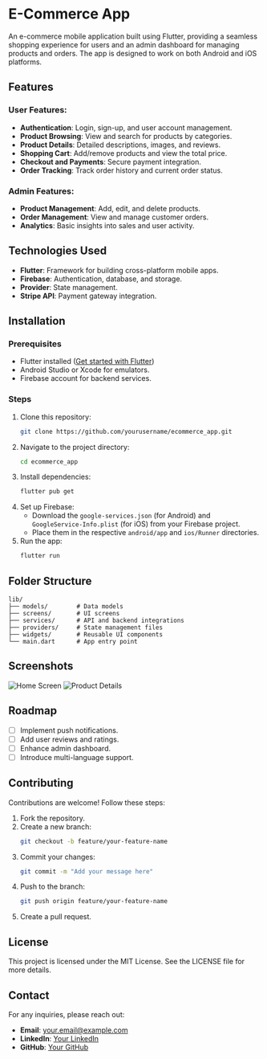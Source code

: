 # E-Commerce App

An e-commerce mobile application built using Flutter, providing a seamless shopping experience for users and an admin dashboard for managing products and orders. The app is designed to work on both Android and iOS platforms.

## Features

### User Features:
- **Authentication**: Login, sign-up, and user account management.
- **Product Browsing**: View and search for products by categories.
- **Product Details**: Detailed descriptions, images, and reviews.
- **Shopping Cart**: Add/remove products and view the total price.
- **Checkout and Payments**: Secure payment integration.
- **Order Tracking**: Track order history and current order status.

### Admin Features:
- **Product Management**: Add, edit, and delete products.
- **Order Management**: View and manage customer orders.
- **Analytics**: Basic insights into sales and user activity.

## Technologies Used

- **Flutter**: Framework for building cross-platform mobile apps.
- **Firebase**: Authentication, database, and storage.
- **Provider**: State management.
- **Stripe API**: Payment gateway integration.

## Installation

### Prerequisites
- Flutter installed ([Get started with Flutter](https://flutter.dev/docs/get-started/install))
- Android Studio or Xcode for emulators.
- Firebase account for backend services.

### Steps
1. Clone this repository:
   ```bash
   git clone https://github.com/yourusername/ecommerce_app.git
   ```
2. Navigate to the project directory:
   ```bash
   cd ecommerce_app
   ```
3. Install dependencies:
   ```bash
   flutter pub get
   ```
4. Set up Firebase:
   - Download the `google-services.json` (for Android) and `GoogleService-Info.plist` (for iOS) from your Firebase project.
   - Place them in the respective `android/app` and `ios/Runner` directories.
5. Run the app:
   ```bash
   flutter run
   ```

## Folder Structure

```plaintext
lib/
├── models/        # Data models
├── screens/       # UI screens
├── services/      # API and backend integrations
├── providers/     # State management files
├── widgets/       # Reusable UI components
└── main.dart      # App entry point
```

## Screenshots

![Home Screen](https://via.placeholder.com/300x600.png?text=Home+Screen)
![Product Details](https://via.placeholder.com/300x600.png?text=Product+Details)

## Roadmap

- [ ] Implement push notifications.
- [ ] Add user reviews and ratings.
- [ ] Enhance admin dashboard.
- [ ] Introduce multi-language support.

## Contributing

Contributions are welcome! Follow these steps:
1. Fork the repository.
2. Create a new branch:
   ```bash
   git checkout -b feature/your-feature-name
   ```
3. Commit your changes:
   ```bash
   git commit -m "Add your message here"
   ```
4. Push to the branch:
   ```bash
   git push origin feature/your-feature-name
   ```
5. Create a pull request.

## License

This project is licensed under the MIT License. See the LICENSE file for more details.

## Contact

For any inquiries, please reach out:
- **Email**: your.email@example.com
- **LinkedIn**: [Your LinkedIn](https://linkedin.com/in/yourprofile)
- **GitHub**: [Your GitHub](https://github.com/yourusername)
